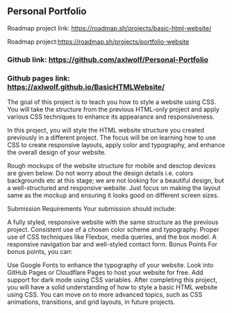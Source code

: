 ## Personal Portfolio

Roadmap project link: https://roadmap.sh/projects/basic-html-website/

Roadmap project:https://roadmap.sh/projects/portfolio-website

### Github link: https://github.com/axlwolf/Personal-Portfolio

### Github pages link: https://axlwolf.github.io/BasicHTMLWebsite/

The goal of this project is to teach you how to style a website using CSS. You will take the structure from the previous HTML-only project and apply various CSS techniques to enhance its appearance and responsiveness.

In this project, you will style the HTML website structure you created previously in a different project. The focus will be on learning how to use CSS to create responsive layouts, apply color and typography, and enhance the overall design of your website.

Rough mockups of the website structure for mobile and desctop devices are given below. Do not worry about the design details i.e. colors backgrounds etc at this stage; we are not looking for a beautiful design, but a well-structured and responsive website. Just focus on making the layout same as the mockup and ensuring it looks good on different screen sizes.

Submission Requirements
Your submission should include:

A fully styled, responsive website with the same structure as the previous project.
Consistent use of a chosen color scheme and typography.
Proper use of CSS techniques like Flexbox, media queries, and the box model.
A responsive navigation bar and well-styled contact form.
Bonus Points
For bonus points, you can:

Use Google Fonts to enhance the typography of your website.
Look into GitHub Pages or Cloudflare Pages to host your website for free.
Add support for dark mode using CSS variables.
After completing this project, you will have a solid understanding of how to style a basic HTML website using CSS. You can move on to more advanced topics, such as CSS animations, transitions, and grid layouts, in future projects.
